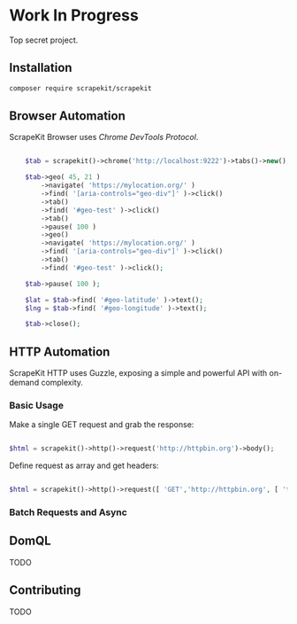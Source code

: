 # Work In Progress

Top secret project.

## Installation

```bash
composer require scrapekit/scrapekit
```

## Browser Automation

ScrapeKit Browser uses *Chrome DevTools Protocol*.

```php

    $tab = scrapekit()->chrome('http://localhost:9222')->tabs()->new();

    $tab->geo( 45, 21 )
        ->navigate( 'https://mylocation.org/' )
        ->find( '[aria-controls="geo-div"]' )->click()
        ->tab()
        ->find( '#geo-test' )->click()
        ->tab()
        ->pause( 100 )
        ->geo()
        ->navigate( 'https://mylocation.org/' )
        ->find( '[aria-controls="geo-div"]' )->click()
        ->tab()
        ->find( '#geo-test' )->click();

    $tab->pause( 100 );

    $lat = $tab->find( '#geo-latitude' )->text();
    $lng = $tab->find( '#geo-longitude' )->text();

    $tab->close();

```

## HTTP Automation

ScrapeKit HTTP uses Guzzle, exposing a simple and powerful API with on-demand complexity.

### Basic Usage

Make a single GET request and grab the response: 

```php

$html = scrapekit()->http()->request('http://httpbin.org')->body();

```

Define request as array and get headers:

```php

$html = scrapekit()->http()->request([ 'GET','http://httpbin.org', [ 'timeout' => 7 ]])->headers();

```

### Batch Requests and Async

## DomQL

TODO

## Contributing

TODO

